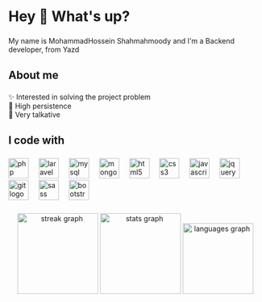 <h1 align="left">Hey 👋 What's up?</h1>

###

<p align="left">My name is MohammadHossein Shahmahmoody and I'm a Backend developer, from Yazd</p>

###

<h2 align="left">About me</h2>

###

<p align="left">✨ Interested in solving the project problem<br>🎯 High persistence<br>🎲 Very talkative</p>

###

<h2 align="left">I code with</h2>

###

<div align="left">
  <img src="https://skillicons.dev/icons?i=php" height="40" alt="php logo"  />
  <img width="12" />
  <img src="https://skillicons.dev/icons?i=laravel" height="40" alt="laravel logo"  />
  <img width="12" />
  <img src="https://skillicons.dev/icons?i=mysql" height="40" alt="mysql logo"  />
  <img width="12" />
  <img src="https://skillicons.dev/icons?i=mongodb" height="40" alt="mongodb logo"  />
  <img width="12" />
  <img src="https://skillicons.dev/icons?i=html" height="40" alt="html5 logo"  />
  <img width="12" />
  <img src="https://skillicons.dev/icons?i=css" height="40" alt="css3 logo"  />
  <img width="12" />
  <img src="https://skillicons.dev/icons?i=js" height="40" alt="javascript logo"  />
  <img width="12" />
  <img src="https://skillicons.dev/icons?i=jquery" height="40" alt="jquery logo"  />
  <img width="12" />
  <img src="https://skillicons.dev/icons?i=git" height="40" alt="git logo"  />
  <img width="12" />
  <img src="https://skillicons.dev/icons?i=sass" height="40" alt="sass logo"  />
  <img width="12" />
  <img src="https://skillicons.dev/icons?i=bootstrap" height="40" alt="bootstrap logo"  />
</div>

###

<div align="center">
  <img src="https://streak-stats.demolab.com/?user=MohammadHossein-sh&locale=en&mode=daily&theme=tokyonight&hide_border=true&border_radius=10&order=3" height="160" alt="streak graph"  />
  <img src="https://github-readme-stats.vercel.app/api?username=MohammadHossein-sh&hide_title=false&hide_rank=false&show_icons=true&include_all_commits=true&count_private=true&disable_animations=false&theme=tokyonight&locale=en&hide_border=true&order=1" height="160" alt="stats graph"  />
  <img src="https://github-readme-stats.vercel.app/api/top-langs?username=MohammadHossein-sh&locale=en&hide_title=false&layout=compact&card_width=320&langs_count=8&theme=tokyonight&hide_border=true&order=2" height="140" alt="languages graph"  />
</div>
